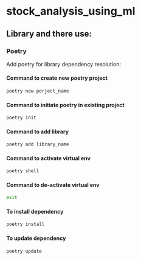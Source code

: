 # stock_analysis_using_ml

## Library and there use:

### Poetry
Add poetry for library dependency resolution:

#### Command to create new poetry project
```bash
poetry new porject_name
```
#### Command to initiate poetry in existing project
```bash
poetry init
```
#### Command to add library
```bash
poetry add library_name
```
#### Command to activate virtual env
```bash
poetry shell
```

#### Command to de-activate virtual env
```bash
exit
```

#### To install dependency
```bash
poetry install
```

#### To update dependency
```bash
poetry update
```